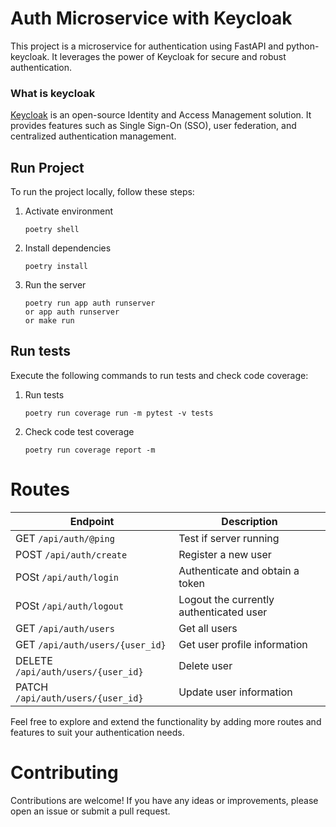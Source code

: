 # Auth Microservice with Keycloak

This project is a microservice for authentication using FastAPI and python-keycloak.
It leverages the power of Keycloak for secure and robust authentication.

### What is keycloak

[Keycloak](https://www.keycloak.org) is an open-source Identity and Access Management solution. It provides features such as Single Sign-On (SSO), user federation, and centralized authentication management.

## Run Project

To run the project locally, follow these steps:

1. Activate environment
   ```shell
   poetry shell
   ```

2. Install dependencies
   ```shell
   poetry install
   ```

3. Run the server
   ```shell
   poetry run app auth runserver
   or app auth runserver
   or make run
   ```

## Run tests
Execute the following commands to run tests and check code coverage:

1. Run tests
   ```shell
   poetry run coverage run -m pytest -v tests
   ```

2. Check code test coverage

   ```shell
   poetry run coverage report -m
   ```

# Routes

| Endpoint              | Description                    |
|-----------------------|--------------------------------|
| GET `/api/auth/@ping`     | Test if server running         |
| POST `/api/auth/create`    | Register a new user            |
| POSt `/api/auth/login`     | Authenticate and obtain a token|
| POSt `/api/auth/logout`     | Logout the currently authenticated user |
| GET `/api/auth/users`     | Get all users |
| GET `/api/auth/users/{user_id}`| Get user profile information   |
| DELETE `/api/auth/users/{user_id}`| Delete user   |
| PATCH `/api/auth/users/{user_id}`| Update user information   |

Feel free to explore and extend the functionality by adding more routes and features to suit your authentication needs.

# Contributing

Contributions are welcome! If you have any ideas or improvements, please open an issue or submit a pull request.
